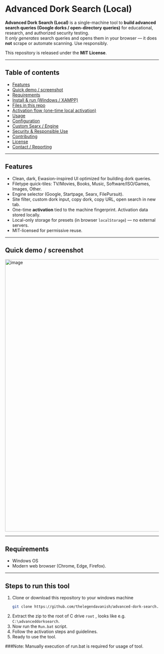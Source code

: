 # Advanced Dork Search (Local)

**Advanced Dork Search (Local)** is a single-machine tool to **build advanced search queries (Google dorks / open-directory queries)** for educational, research, and authorized security testing.  
It *only generates* search queries and opens them in your browser — it does **not** scrape or automate scanning. Use responsibly.

This repository is released under the **MIT License**.

---

## Table of contents
- [Features](#features)  
- [Quick demo / screenshot](#quick-demo--screenshot)  
- [Requirements](#requirements)  
- [Install & run (Windows / XAMPP)](#install--run-windows--xampp)  
- [Files in this repo](#files-in-this-repo)  
- [Activation flow (one-time local activation)](#activation-flow-one-time-local-activation)  
- [Usage](#usage)  
- [Configuration](#configuration)  
- [Custom Searx / Engine](#custom-searx--engine)  
- [Security & Responsible Use](#security--responsible-use)  
- [Contributing](#contributing)  
- [License](#license)  
- [Contact / Reporting](#contact--reporting)

---

## Features
- Clean, dark, Ewasion-inspired UI optimized for building dork queries.  
- Filetype quick-tiles: TV/Movies, Books, Music, Software/ISO/Games, Images, Other.  
- Engine selector (Google, Startpage, Searx, FilePursuit).  
- Site filter, custom dork input, copy dork, copy URL, open search in new tab.  
- One-time **activation** tied to the machine fingerprint. Activation data stored locally.  
- Local-only storage for presets (in browser `localStorage`) — no external servers.  
- MIT-licensed for permissive reuse.

---

## Quick demo / screenshot
<img width="1354" height="892" alt="image" src="https://github.com/user-attachments/assets/2b7d7457-2b7d-42a8-baa9-f8b9dc7496a0" />


---

## Requirements
- Windows OS 
- Modern web browser (Chrome, Edge, Firefox).

---

## Steps to run this tool 
1. Clone or download this repository to your windows machine  
   ```bash
   git clone https://github.com/thelegendavanish/advanced-dork-search.git
2. Extract the zip to the root of C drive `root` , looks like e.g. `C:\advanceddorksearch`.
3. Now run the `Run.bat` script.
4. Follow the activation steps and guidelines.
5. Ready to use the tool.

###Note: Manually execution of run.bat is required for usage of tool. 
